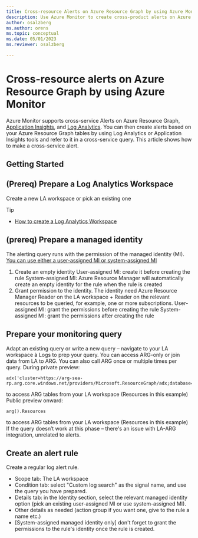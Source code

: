 ```yaml
---
title: Cross-resource Alerts on Azure Resource Graph by using Azure Monitor
description: Use Azure Monitor to create cross-product alerts on Azure Resource Graph and Log Analytics in Azure Monitor
author: osalzberg
ms.author: orens
ms.topic: conceptual
ms.date: 05/01/2023
ms.reviewer: osalzberg
 
---
```

# Cross-resource alerts on Azure Resource Graph by using Azure Monitor
Azure Monitor supports cross-service Alerts on Azure Resource Graph, [Application Insights](../app/app-insights-overview.md), and [Log Analytics](../logs/data-platform-logs.md). You can then create alerts based on your Azure Resource Graph tables by using Log Analytics or Application Insights tools and refer to it in a cross-service query. This article shows how to make a cross-service alert.
 
## Getting Started
## (Prereq) Prepare a Log Analytics Workspace
 
Create a new LA workspace or pick an existing one
 
> [!TIP]
> * [How to create a Log Analytics Workspace](../logs/quick-create-workspace.md)
 
## (prereq) Prepare a managed identity
 
The alerting query runs with the permission of the managed identity (MI). [You can use either a user-assigned MI or system-assigned MI](../../active-directory/managed-identities-azure-resources/overview#managed-identity-types")
 
1. Create an empty identity
User-assigned MI: create it before creating the rule
System-assigned MI: Azure Resource Manager will automatically create an empty identity for the rule when the rule is created
2. Grant permission to the identity. The identity need Azure Resource Manager Reader on the LA workspace + Reader on the relevant resources to be queried, for example, one or more subscriptions.
User-assigned MI: grant the permissions before creating the rule
System-assigned MI: grant the permissions after creating the rule
 
## Prepare your monitoring query
 
Adapt an existing query or write a new query – navigate to your LA workspace à Logs to prep your query.
You can access ARG-only or join data from LA to ARG. You can also call ARG once or multiple times per query.
During private preview:
 
```kusto
adx('cluster=https://arg-sea-rp.arg.core.windows.net/providers/Microsoft.ResourceGraph/adx;database=AzureResourceGraph').Resources
```
to access ARG tables from your LA workspace (Resources in this example)
Public preview onward:
 
```kusto
arg().Resources
```
to access ARG tables from your LA workspace (Resources in this example)
If the query doesn’t work at this phase – there's an issue with LA-ARG integration, unrelated to alerts.
 
## Create an alert rule
Create a regular log alert rule.
* Scope tab: The LA workspace
* Condition tab: select "Custom log search" as the signal name, and use the query you have prepared.
* Details tab: in the Identity section, select the relevant managed identity option (pick an existing user-assigned MI or use system-assigned MI).
* Other details as needed (action group if you want one, give to the rule a name etc.)
* [System-assigned managed identity only] don't forget to grant the permissions to the rule's identity once the rule is created.
 
